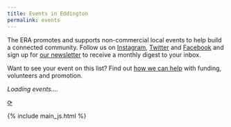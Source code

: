 ```yaml
---
title: Events in Eddington
permalink: events
---
```


The ERA promotes and supports non-commercial local events to help build a connected community.
Follow us on [Instagram](https://instagram.com/eddington_ra),
[Twitter](https://x.com/EddingtonRA)
and [Facebook](https://m.facebook.com/EddingtonRA) and
sign up for [our newsletter](/newsletter) to receive a monthly
digest to your inbox.

Want to see your event on this list? Find out [how we can help](/events/help-for-your-event)
with funding, volunteers and promotion.

<div id="events_html">
  <i>Loading events....</i>
</div>
<p class="text-center"><a href="?reload=1" title="load latest events">⟳</a></p>

{% include main_js.html %}
<style>
  #events_table {
    margin-bottom: 20lvh;
  }
  #events_table tbody {
    position: relative;
  }
  #events_table .month th {
    position: sticky;
    top: 0;
    z-index: 2;
  }
  main.all-white #events_table .month th {
    background-color: white;
  }
  #events_table .month th h2 {
    padding: 0;
    margin: 0;
  }
  #events_table .date {
    text-align: right;
    padding-right: 1.5em;
    text-wrap: nowrap;
  }
  #events_table td {
    vertical-align: top;
  }
  #events_table td:first-child() {
    width: 75px;
  }
  #events_table .event {
    margin-bottom: 1em;
  }
  #events_table .day.weekend {
    background-color: rgba(0, 0, 0, 0.05);
  }
  #events_table .date > a {
    color: black;
  }
  #events_table :target {
    background-color: #fec;
  }
</style>
<script>
window.addEventListener("load", (event) => {
  getEventsData(function(data){
    var now = new Date();
    var events = getEventsForPeriod(data, now, addMonths(now, 3))
    document.getElementById("events_html").innerHTML = makeEventsPageHtml(events, now);
    window.setTimeout(scrollToChosenEvent, 1)  // prevent race condition with events_html injection
  });
})

function scrollToChosenEvent(){
  // if the page has a url fragment, try to scroll to the targeted element
  // from https://stackoverflow.com/a/74937610
  let element = document.getElementsByName(location.hash.substring(1))[0];
  if (element) {
      // Enable the element state without changing scroll position.
      let scrollY = window.scrollY;
      let hash = location.hash;
      location.hash = '';
      location.hash = hash;
      window.scrollTo({top: scrollY});

      // Smooth scroll the element into view.
      element.scrollIntoView({behavior: 'smooth', block: 'center'});
  }
}

function fmt(date, options){
  return date.toLocaleString('default', options)
}

function makeEventsPageHtml(events, start_date){
  var html = `<table id="events_table">\n  <tbody>`
  if(!events.length){
    html += "<tr><td style='padding: 5em 10em; font-style: italic;'>No events found</td></tr></tbody></table>"
    return html
  }
  var first_event_date = new Date(Math.min(...events.map((x)=>x[DATE])));
  var last_event_date = new Date(Math.max(...events.map((x)=>x[DATE])));
  var prev_date = addMonths(first_event_date, -1);
  var end_date = addMonths(last_event_date, 1)

  console.log(`making html for ${events.length} events between ${first_event_date} and ${last_event_date}`);
  for(var date = start_date; date < end_date; date = new Date(date.getFullYear(), date.getMonth(), date.getDate() + 1)){
    if(prev_date.getMonth() != date.getMonth()){
      html += `<tr class="month"><th colspan=2 ><h2>${fmt(date, { month: 'long' })}</h2></th></tr>\n`;
    }
    var weekend_class = [0, 6].includes(date.getDay()) ? "weekend" : "";
    var date_str = `${fmt(date, {weekday: "short"})} ${fmt(date, {day: "numeric"})}<span class="date-ordinal">${date_th(date)}</span>`;  // like "Wed 27th"
    var date_name = fmt(date, {year: "numeric"}) + "-" + fmt(date, {month: "2-digit"}) + "-" + fmt(date, {day: "2-digit"});  // like "2024-03-23"
    var next_date = new Date(date.getFullYear(), date.getMonth(), date.getDate() + 1);
    var day_events = events.filter((x)=>x[DATE] >= date && x[DATE] < next_date)
    day_events.sort((x, y) => x[START_TIME].getTime() - y[START_TIME].getTime());

    time_range = function(x){
      if(x[START_TIME].getHours() == 0 && x[END_TIME].getHours() == 0){
        return "all day";
      }
      return short_time(x[START_TIME], x[END_TIME]) + "-" + short_time(x[END_TIME]);
    }
    info_link = (x) => x[NEEDS_SIGNUP] == "Yes" ? `sign&nbsp;up` : `details`
    price = (x) => x[PRICE] == "0" ? `free` : `&pound;${x[PRICE]}`

    let sep = `{%- include separator.md -%}`
    var events_html = day_events.map(
      (x)=>`<a href="${x[URL]}">${x[NAME]}</a>\n`
          +` ${sep} ${time_range(x)}\n`
          +` ${sep} ${x[LOCATION]}\n\n`
          +` ${sep} ${price(x)}\n<br/>\n`
          +` ${x[DESCRIPTION].trim()}`
          + (x[URL] ? `  <a href="${x[URL]}">${info_link(x)}</a>`:"")
          +`<br><br>\n\n`
      ).join("\n")

    html += `<tr class="day ${weekend_class}">
    <td class="date"><a href="#${date_name}" name="${date_name}">${date_str}</a></td>
    <td class="events">
      ${events_html}
    </td>
</tr>\n`

    prev_date = date;
  }
  html += `  </tbody>\n</table>`

  return html
}
</script>
